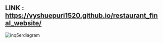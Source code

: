 ## LINK :  https://vyshuepuri1520.github.io/restaurant_final_website/

![inq5erdiagram](https://github.com/vyshuepuri1520/restaurant_final_website/assets/130962754/94f6d45a-b42e-43ff-8091-266fa0738a61)
